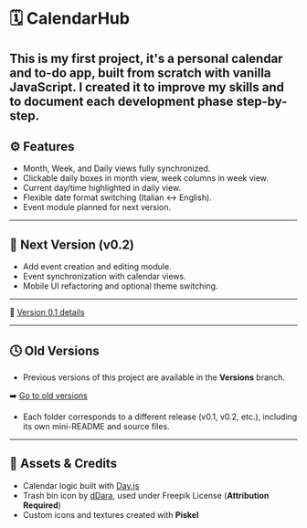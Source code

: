 # 🗓️ CalendarHub
This is my first project, it's a personal calendar and to-do app, built from scratch with vanilla JavaScript. I created it to improve my skills and to document each development phase step-by-step.
---
## ⚙️ Features
- Month, Week, and Daily views fully synchronized.
- Clickable daily boxes in month view, week columns in week view.
- Current day/time highlighted in daily view.
-  Flexible date format switching (Italian ↔ English).
-  Event module planned for next version.

---
## 📅 Next Version (v0.2)
- Add event creation and editing module.
- Event synchronization with calendar views.
- Mobile UI refactoring and optional theme switching.
---

📘 [Version 0.1 details](./README-this-version-0.1.md)

---

## 🕓 Old Versions

- Previous versions of this project are available in the **Versions** branch.

➡️ [Go to old versions](https://github.com/ManuelCappai94/CalendarHub/tree/versions)

- Each folder corresponds to a different release (v0.1, v0.2, etc.), including its own mini-README and source files.

---

## 🧩 Assets & Credits
- Calendar logic built with [Day.js](https://day.js.org/)
- Trash bin icon by [dDara](https://www.freepik.com/icon/bin_2602768), used under Freepik License (**Attribution Required**)
- Custom icons and textures created with **Piskel**
